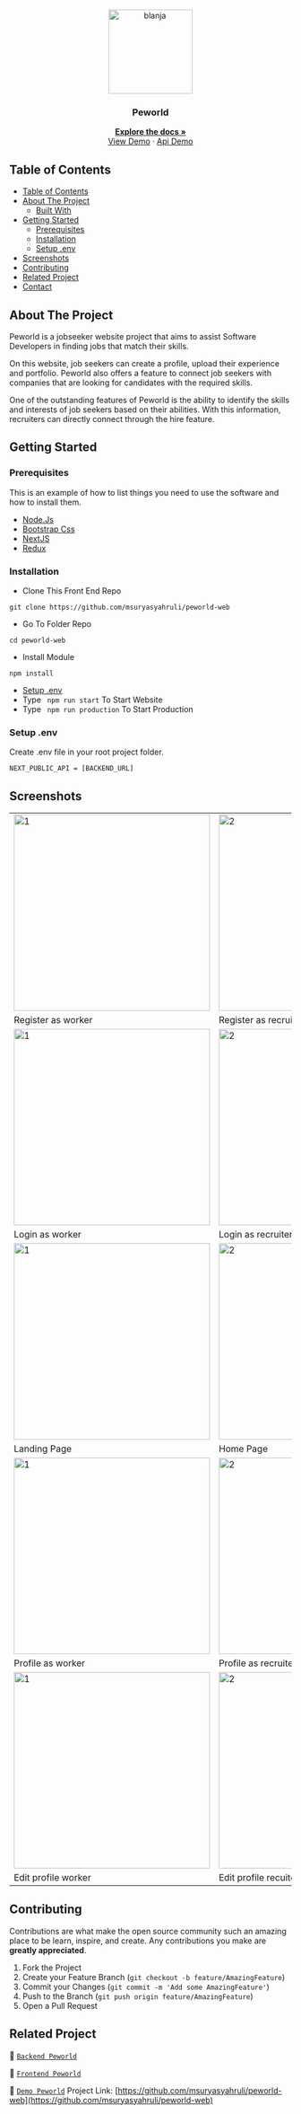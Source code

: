 <br />
<p align="center">
  <div align="center">
    <img height="150" src="https://cdn.discordapp.com/attachments/1118733891738554480/1147830303457550416/Screenshot_120-removebg-preview.png" alt="blanja" border="0"/>
  </div>
  <h3 align="center">Peworld</h3>
  <p align="center">
    <a href="https://github.com/msuryasyahruli/peworld-web"><strong>Explore the docs »</strong></a>
    <br />
    <a href="https://peworld-hirejob-web.vercel.app/">View Demo</a>
    ·
    <a href="https://backend-peworld.vercel.app/">Api Demo</a>
  </p>
</p>

<!-- TABLE OF CONTENTS -->

## Table of Contents

- [Table of Contents](#table-of-contents)
- [About The Project](#about-the-project)
  - [Built With](#built-with)
- [Getting Started](#getting-started)
  - [Prerequisites](#prerequisites)
  - [Installation](#installation)
  - [Setup .env](#setup-env)
- [Screenshots](#screenshots)
- [Contributing](#contributing)
- [Related Project](#related-project)
- [Contact](#contact)

<!-- ABOUT THE PROJECT -->

## About The Project

Peworld is a jobseeker website project that aims to assist Software Developers in finding jobs that match their skills.

On this website, job seekers can create a profile, upload their experience and portfolio. Peworld also offers a feature to connect job seekers with companies that are looking for candidates with the required skills.

One of the outstanding features of Peworld is the ability to identify the skills and interests of job seekers based on their abilities. With this information, recruiters can directly connect through the hire feature.

<!-- GETTING STARTED -->

## Getting Started

### Prerequisites

This is an example of how to list things you need to use the software and how to install them.

- [Node.Js](https://nodejs.org/en/download/)
- [Bootstrap Css](https://getbootstrap.com/)
- [NextJS](https://nextjs.org/)
- [Redux](https://redux.js.org/)

### Installation

- Clone This Front End Repo

```
git clone https://github.com/msuryasyahruli/peworld-web
```

- Go To Folder Repo

```
cd peworld-web
```

- Install Module

```
npm install
```

- <a href="#setup-env">Setup .env</a>
- Type ` npm run start` To Start Website
- Type ` npm run production` To Start Production

### Setup .env

Create .env file in your root project folder.

```
NEXT_PUBLIC_API = [BACKEND_URL]
```

<!-- ROADMAP -->

## Screenshots

<table>
 <tr>
    <td><img width="350px" src="https://github.com/msuryasyahruli/peworld-web/blob/master/scrnsht/register-worker.png"  border="0" border="0" alt="1" /></td>
    <td> <img width="350px" src="https://github.com/msuryasyahruli/peworld-web/blob/master/scrnsht/register-recruiter.png" \ border="0"  border="0"  border="0"  alt="2" /></td>
  </tr>
   <tr>
    <td>Register as worker</td>
    <td>Register as recruiter</td>
  </tr>
  <tr>
    <td><img width="350px" src="https://github.com/msuryasyahruli/peworld-web/blob/master/scrnsht/login-worker.png"  border="0" border="0" alt="1" /></td>
    <td> <img width="350px" src="https://github.com/msuryasyahruli/peworld-web/blob/master/scrnsht/login-recruiter.png" \ border="0"  border="0"  border="0"  alt="2" /></td>
  </tr>
   <tr>
    <td>Login as worker</td>
    <td>Login as recruiter</td>
  </tr>
   <tr>
    <td><img width="350px" src="https://github.com/msuryasyahruli/peworld-web/blob/master/scrnsht/landingPage-.png"  border="0" border="0" alt="1" /></td>
    <td><img width="350px" src="https://github.com/msuryasyahruli/peworld-web/blob/master/scrnsht/home-.png" \ border="0"  border="0"  border="0"  alt="2" /></td>
  </tr>
   <tr>
    <td>Landing Page</td>
    <td>Home Page</td>
  </tr>
   <tr>
    <td><img width="350px" src="https://github.com/msuryasyahruli/peworld-web/blob/master/scrnsht/profile-worker.png"  border="0" border="0" alt="1" /></td>
    <td><img width="350px" src="https://github.com/msuryasyahruli/peworld-web/blob/master/scrnsht/profile-recruiter.png" \ border="0"  border="0"  border="0"  alt="2" /></td>
  </tr>
   <tr>
    <td>Profile as worker</td>
    <td>Profile as recruiter</td>
  </tr>
   <tr>
    <td><img width="350px" src="https://github.com/msuryasyahruli/peworld-web/blob/master/scrnsht/profile-edit-worker.png"  border="0" border="0" alt="1" /></td>
    <td><img width="350px" src="https://github.com/msuryasyahruli/peworld-web/blob/master/scrnsht/profile-edit-recruiter.png" \ border="0"  border="0"  border="0"  alt="2" /></td>
  </tr>
   <tr>
    <td>Edit profile worker</td>
    <td>Edit profile recuiter</td>
  </tr>
<!--    <tr>
    <td><img width="350px" src=""  border="0" border="0" alt="1" /></td>
    <td><img width="350px" src="" \ border="0"  border="0"  border="0"  alt="2" /></td>
  </tr>
   <tr>
    <td></td>
    <td></td>
  </tr>
   <tr>
    <td><img width="350px" src=""  border="0" border="0" alt="1" /></td>
    <td><img width="350px" src="" \ border="0"  border="0"  border="0"  alt="2" /></td>
  </tr>
   <tr>
    <td></td>
    <td></td>
  </tr> -->
</table>
<!-- CONTRIBUTING -->

## Contributing

Contributions are what make the open source community such an amazing place to be learn, inspire, and create. Any contributions you make are **greatly appreciated**.

1. Fork the Project
2. Create your Feature Branch (`git checkout -b feature/AmazingFeature`)
3. Commit your Changes (`git commit -m 'Add some AmazingFeature'`)
4. Push to the Branch (`git push origin feature/AmazingFeature`)
5. Open a Pull Request

## Related Project

:rocket: [`Backend Peworld`](https://github.com/msuryasyahruli/backend-peworld-web)

:rocket: [`Frontend Peworld`](https://github.com/msuryasyahruli/peworld-web)

:rocket: [`Demo Peworld`](https://peworld-hirejob-web.vercel.app/)
Project Link: [https://github.com/msuryasyahruli/peworld-web](https://github.com/msuryasyahruli/peworld-web)
